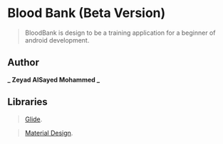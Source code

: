 # Blood Bank (Beta Version)

> BloodBank is design to be a training application for
> a beginner of android development.

## Author
**_ Zeyad AlSayed Mohammed _**

## Libraries
> [Glide](https://github.com/bumptech/glide).

> [Material Design](https://material.io/).

